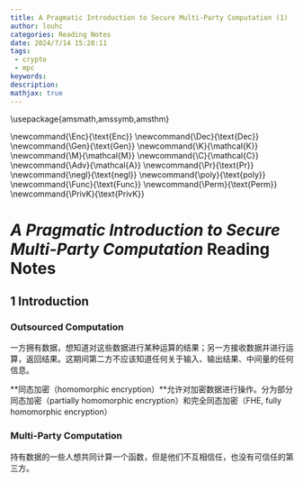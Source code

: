 ```yaml
---
title: A Pragmatic Introduction to Secure Multi-Party Computation (1)
author: louhc
categories: Reading Notes
date: 2024/7/14 15:28:11
tags:
 - crypto
 - mpc
keywords: 
description:
mathjax: true
---
```


\usepackage{amsmath,amssymb,amsthm}

\newcommand{\Enc}{\text{Enc}}
\newcommand{\Dec}{\text{Dec}}
\newcommand{\Gen}{\text{Gen}}
\newcommand{\K}{\mathcal{K}}
\newcommand{\M}{\mathcal{M}}
\newcommand{\C}{\mathcal{C}}
\newcommand{\Adv}{\mathcal{A}}
\newcommand{\Pr}{\text{Pr}}
\newcommand{\negl}{\text{negl}}
\newcommand{\poly}{\text{poly}}
\newcommand{\Func}{\text{Func}}
\newcommand{\Perm}{\text{Perm}}
\newcommand{\PrivK}{\text{PrivK}}

# *A Pragmatic Introduction to Secure Multi-Party Computation* Reading Notes

## 1 Introduction

### Outsourced Computation

一方拥有数据，想知道对这些数据进行某种运算的结果；另一方接收数据并进行运算，返回结果。这期间第二方不应该知道任何关于输入、输出结果、中间量的任何信息。

**同态加密（homomorphic encryption）**允许对加密数据进行操作。分为部分同态加密（partially homomorphic encryption）和完全同态加密（FHE, fully homomorphic encryption）

### Multi-Party Computation

持有数据的一些人想共同计算一个函数，但是他们不互相信任，也没有可信任的第三方。